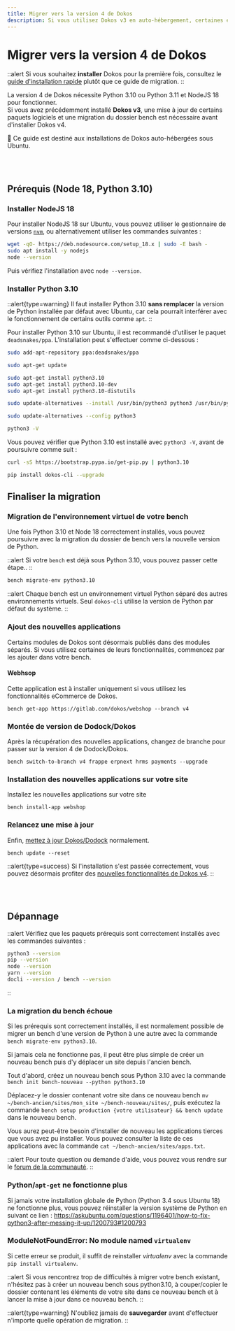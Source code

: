 ```yaml
---
title: Migrer vers la version 4 de Dokos
description: Si vous utilisez Dokos v3 en auto-hébergement, certaines étapes sont requises avant de mettre à jour votre installation vers la version 3 de Dokos.
---
```


# Migrer vers la version 4 de Dokos

::alert
Si vous souhaitez **installer** Dokos pour la première fois, consultez le [guide d'installation rapide](/dodock/installation) plutôt que ce guide de migration.
::

La version 4 de Dokos nécessite Python 3.10 ou Python 3.11 et NodeJS 18 pour fonctionner.  
Si vous avez précédemment installé **Dokos v3**, une mise à jour de certains paquets logiciels et une migration du dossier bench est nécessaire avant d'installer Dokos v4.

:page_facing_up: Ce guide est destiné aux installations de Dokos auto-hébergées sous Ubuntu.

<br /><br />

## Prérequis (Node 18, Python 3.10)

### Installer NodeJS 18

Pour installer NodeJS 18 sur Ubuntu, vous pouvez utiliser le gestionnaire de versions [`nvm`](https://github.com/nvm-sh/nvm), ou alternativement utiliser les commandes suivantes :

```sh
wget -qO- https://deb.nodesource.com/setup_18.x | sudo -E bash -
sudo apt install -y nodejs
node --version
```

Puis vérifiez l'installation avec `node --version`.

### Installer Python 3.10

::alert{type=warning}
Il faut installer Python 3.10 **sans remplacer** la version de Python installée par défaut avec Ubuntu, car cela pourrait interférer avec le fonctionnement de certains outils comme `apt`.
::

Pour installer Python 3.10 sur Ubuntu, il est recommandé d'utiliser le paquet `deadsnakes/ppa`. L'installation peut s'effectuer comme ci-dessous :

```sh
sudo add-apt-repository ppa:deadsnakes/ppa

sudo apt-get update

sudo apt-get install python3.10
sudo apt-get install python3.10-dev
sudo apt-get install python3.10-distutils

sudo update-alternatives --install /usr/bin/python3 python3 /usr/bin/python3.10 1

sudo update-alternatives --config python3

python3 -V
```


Vous pouvez vérifier que Python 3.10 est installé avec `python3 -V`, avant de poursuivre comme suit :

```sh
curl -sS https://bootstrap.pypa.io/get-pip.py | python3.10

pip install dokos-cli --upgrade
```

## Finaliser la migration

### Migration de l'environnement virtuel de votre bench
Une fois Python 3.10 et Node 18 correctement installés, vous pouvez poursuivre avec la migration du dossier de bench vers la nouvelle version de Python.

::alert
Si votre `bench` est déjà sous Python 3.10, vous pouvez passer cette étape..
::

```sh
bench migrate-env python3.10
```

::alert
Chaque bench est un environnement virtuel Python séparé des autres environnements virtuels. Seul `dokos-cli` utilise la version de Python par défaut du système.
::


### Ajout des nouvelles applications
Certains modules de Dokos sont désormais publiés dans des modules séparés. Si vous utilisez certaines de leurs fonctionnalités, commencez par les ajouter dans votre bench.

#### Webhsop
Cette application est à installer uniquement si vous utilisez les fonctionnalités eCommerce de Dokos.  
```
bench get-app https://gitlab.com/dokos/webshop --branch v4
```


### Montée de version de Dodock/Dokos
Après la récupération des nouvelles applications, changez de branche pour passer sur la version 4 de Dodock/Dokos.

```
bench switch-to-branch v4 frappe erpnext hrms payments --upgrade
```

### Installation des nouvelles applications sur votre site
Installez les nouvelles applications sur votre site
```
bench install-app webshop
```

### Relancez une mise à jour
Enfin, [mettez à jour Dokos/Dodock](/dodock/administration/mises-a-jour) normalement.
```
bench update --reset
```

::alert{type=success}
Si l'installation s'est passée correctement, vous pouvez désormais profiter des [nouvelles fonctionnalités de Dokos v4](/dodock/versions/v4.x.x/v4_0_0).
::

<br /><br />

## Dépannage

::alert
Vérifiez que les paquets prérequis sont correctement installés avec les commandes suivantes :
```sh
python3 --version
pip --version
node --version
yarn --version
docli --version / bench --version
```
::

### La migration du bench échoue

Si les prérequis sont correctement installés, il est normalement possible de migrer un bench d'une version de Python à une autre avec la commande `bench migrate-env python3.10`.

Si jamais cela ne fonctionne pas, il peut être plus simple de créer un nouveau bench puis d'y déplacer un site depuis l'ancien bench.

Tout d'abord, créez un nouveau bench sous Python 3.10 avec la commande `bench init bench-nouveau --python python3.10`

Déplacez-y le dossier contenant votre site dans ce nouveau bench `mv ~/bench-ancien/sites/mon_site ~/bench-nouveau/sites/`, puis exécutez la commande `bench setup production {votre utilisateur} && bench update` dans le nouveau bench.

Vous aurez peut-être besoin d'installer de nouveau les applications tierces que vous avez pu installer. Vous pouvez consulter la liste de ces applications avec la commande `cat ~/bench-ancien/sites/apps.txt`.

::alert
Pour toute question ou demande d'aide, vous pouvez vous rendre sur le [forum de la communauté](https://community.dokos.io).
::

### Python/`apt-get` ne fonctionne plus

Si jamais votre installation globale de Python (Python 3.4 sous Ubuntu 18) ne fonctionne plus, vous pouvez réinstaller la version système de Python en suivant ce lien :
<https://askubuntu.com/questions/1196401/how-to-fix-python3-after-messing-it-up/1200793#1200793>

### ModuleNotFoundError: No module named `virtualenv`

Si cette erreur se produit, il suffit de reinstaller *virtualenv* avec la commande `pip install virtualenv`.


::alert
Si vous rencontrez trop de difficultés à migrer votre bench existant, n'hésitez pas à créer un nouveau bench sous python3.10, à couper/copier le dossier contenant les éléments de votre site dans ce nouveau bench et à lancer la mise à jour dans ce nouveau bench.
::

::alert{type=warning}
N'oubliez jamais de **sauvegarder** avant d'effectuer n'importe quelle opération de migration.
::